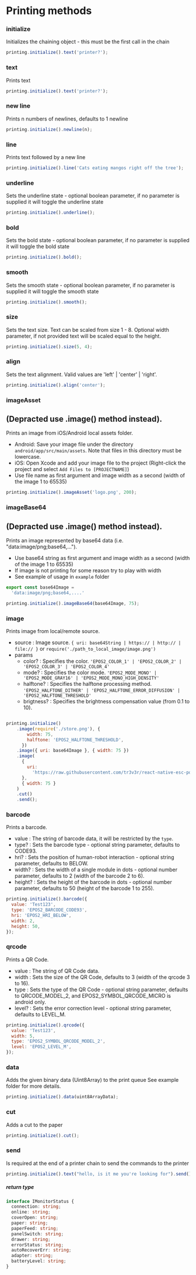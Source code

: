 # Printing methods

### initialize

Initializes the chaining object - this must be the first call in the chain

```javascript
printing.initialize().text('printer?');
```

### text

Prints text

```javascript
printing.initialize().text('printer?');
```

### new line

Prints n numbers of newlines, defaults to 1 newline

```javascript
printing.initialize().newline(n);
```

### line

Prints text followed by a new line

```javascript
printing.initialize().line('Cats eating mangos right off the tree');
```

### underline

Sets the underline state - optional boolean parameter, if no parameter is supplied it will toggle the underline state

```javascript
printing.initialize().underline();
```

### bold

Sets the bold state - optional boolean parameter, if no parameter is supplied it will toggle the bold state

```javascript
printing.initialize().bold();
```

### smooth

Sets the smooth state - optional boolean parameter, if no parameter is supplied it will toggle the smooth state

```javascript
printing.initialize().smooth();
```

### size

Sets the text size. Text can be scaled from size 1 - 8. Optional width parameter, if not provided text will be scaled equal to the height.

```javascript
printing.initialize().size(5, 4);
```

### align

Sets the text alignment. Valid values are 'left' | 'center' | 'right'.

```javascript
printing.initialize().align('center');
```

### imageAsset

## (Depracted use .image() method instead).
Prints an image from iOS/Android local assets folder.

- Android: Save your image file under the directory `android/app/src/main/assets`. Note that files in this directory must be lowercase.
- iOS: Open Xcode and add your image file to the project (Right-click the project and select `Add Files to [PROJECTNAME]`)
- Use file name as first argument and image width as a second (width of the image 1 to 65535)

```javascript
printing.initialize().imageAsset('logo.png', 200);
```

### imageBase64

## (Depracted use .image() method instead).
Prints an image represented by base64 data (i.e. "data:image/png;base64,...").

- Use base64 string as first argument and image width as a second (width of the image 1 to 65535)
- If image is not printing for some reason try to play with width
- See example of usage in `example` folder

```javascript
export const base64Image =
  'data:image/png;base64,....'

printing.initialize().imageBase64(base64Image, 75);
```

### image

Prints image from local/remote source.

- source : Image source. `{ uri: base64String | https:// | http:// | file:// }` or `require('./path_to_local_image/image.png')`
- params
  - color? : Specifies the color. `'EPOS2_COLOR_1' | 'EPOS2_COLOR_2' | 'EPOS2_COLOR_3' | 'EPOS2_COLOR_4'`
  - mode? : Specifies the color mode. `'EPOS2_MODE_MONO' | 'EPOS2_MODE_GRAY16' | 'EPOS2_MODE_MONO_HIGH_DENSITY'`
  - halftone? : Specifies the halftone processing method. `'EPOS2_HALFTONE_DITHER' | 'EPOS2_HALFTONE_ERROR_DIFFUSION' | 'EPOS2_HALFTONE_THRESHOLD'`
  - brigtness? : Specifies the brightness compensation value (from 0.1 to 10).

```javascript

printing.initialize()
    .image(require('./store.png'), {
        width: 75,
        halftone: 'EPOS2_HALFTONE_THRESHOLD',
      })
    .image({ uri: base64Image }, { width: 75 })
    .image(
      {
        uri:
          'https://raw.githubusercontent.com/tr3v3r/react-native-esc-pos-printer/main/ios/store.png',
      },
      { width: 75 }
    )
    .cut()
    .send();
```

### barcode

Prints a barcode.

- value : The string of barcode data, it will be restricted by the `type`.
- type? : Sets the barcode type - optional string parameter, defaults to CODE93.
- hri? : Sets the position of human-robot interaction - optional string parameter, defaults to BELOW.
- width? : Sets the width of a single module in dots - optional number parameter, defaults to 2 (width of the barcode 2 to 6).
- height? : Sets the height of the barcode in dots - optional number parameter, defaults to 50 (height of the barcode 1 to 255).

```javascript
printing.initialize().barcode({
  value: 'Test123',
  type: 'EPOS2_BARCODE_CODE93',
  hri: 'EPOS2_HRI_BELOW',
  width: 2,
  height: 50,
});
```

### qrcode

Prints a QR Code.

- value : The string of QR Code data.
- width : Sets the size of the QR Code, defaults to 3 (width of the qrcode 3 to 16).
- type : Sets the type of the QR Code - optional string parameter, defaults to QRCODE_MODEL_2, and EPOS2_SYMBOL_QRCODE_MICRO is android only.
- level? : Sets the error correction level - optional string parameter, defaults to LEVEL_M.


```javascript
printing.initialize().qrcode({
  value: 'Test123',
  width: 5,
  type: 'EPOS2_SYMBOL_QRCODE_MODEL_2',
  level: 'EPOS2_LEVEL_M',
});
```

### data
Adds the given binary data (Uint8Array) to the print queue
See example folder for more details.

```javascript
printing.initialize().data(uint8ArrayData);
```

### cut

Adds a cut to the paper

```javascript
printing.initialize().cut();
```

### send

Is required at the end of a printer chain to send the commands to the printer

```javascript
printing.initialize().text("hello, is it me you're looking for").send();
```

##### return type

```typescript
interface IMonitorStatus {
  connection: string;
  online: string;
  coverOpen: string;
  paper: string;
  paperFeed: string;
  panelSwitch: string;
  drawer: string;
  errorStatus: string;
  autoRecoverErr: string;
  adapter: string;
  batteryLevel: string;
}
```
